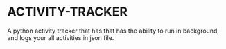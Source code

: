 # ACTIVITY-TRACKER
A python activity tracker that has that has the ability to run in background, and logs your all activities in json file.
